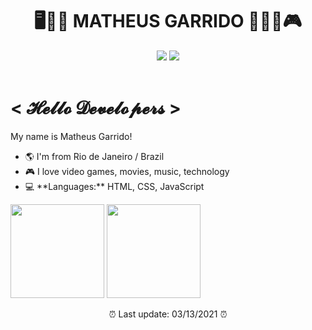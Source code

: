 <header>
  <h1 align="center">🖥️🧑🏻 MATHEUS GARRIDO 👨🏻‍💻🎮</h1>
  <p align="center">
    <a href="https://github.com/matheusgarrido" align="center"
      ><img
        src="https://img.shields.io/badge/-Github-000?style=flat-square&logo=Github&logoColor=white"
    /></a>
    <a href="https://www.linkedin.com/in/matheusgarrido10"
      ><img
        src="https://img.shields.io/badge/-LinkedIn-blue?style=flat-square&logo=Linkedin&logoColor=white"
    /></a>
  </p>
</header>
<main>
  <h1>< 𝓗𝓮𝓵𝓵𝓸 𝓓𝓮𝓿𝓮𝓵𝓸𝓹𝓮𝓻𝓼 ></h1>
  <p>My name is Matheus Garrido!</p>
  <ul>
    <li>🌎 I'm from Rio de Janeiro / Brazil</li>
    <li>🎮 I love video games, movies, music, technology</li>
    <li>💻 **Languages:** HTML, CSS, JavaScript</li>
  </ul>
  <a href="https://github.com/matheusgarrido?tab=repositories"
    ><img
      src="https://github-readme-stats.vercel.app/api?username=matheusgarrido&theme=dark&show_icons=true&hide=contribs,issues"
      height="150px"
  /></a>
  <a href="https://github.com/matheusgarrido?tab=repositories"
    ><img
      height="150px"
      src="https://github-readme-stats-anuraghazra1.vercel.app/api/top-langs/?username=matheusgarrido&layout=compact&theme=dark"
  /></a>
</main>
<footer>
  <p align="center">⏰ Last update: 03/13/2021 ⏰</p>
</footer>
